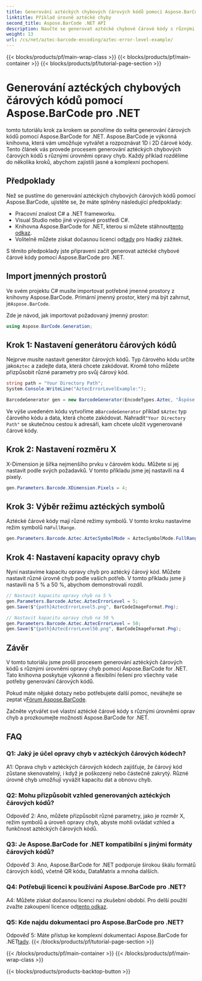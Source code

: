 ```yaml
---
title: Generování aztéckých chybových čárových kódů pomocí Aspose.BarCode pro .NET
linktitle: Příklad úrovně aztécké chyby
second_title: Aspose.BarCode .NET API
description: Naučte se generovat aztécké chybové čárové kódy s různými úrovněmi chyb pomocí Aspose.BarCode for .NET. Komplexní průvodce pro tvorbu čárových kódů.
weight: 13
url: /cs/net/aztec-barcode-encoding/aztec-error-level-example/
---
```


{{< blocks/products/pf/main-wrap-class >}}
{{< blocks/products/pf/main-container >}}
{{< blocks/products/pf/tutorial-page-section >}}

# Generování aztéckých chybových čárových kódů pomocí Aspose.BarCode pro .NET

tomto tutoriálu krok za krokem se ponoříme do světa generování čárových kódů pomocí Aspose.BarCode for .NET. Aspose.BarCode je výkonná knihovna, která vám umožňuje vytvářet a rozpoznávat 1D i 2D čárové kódy. Tento článek vás provede procesem generování aztéckých chybových čárových kódů s různými úrovněmi opravy chyb. Každý příklad rozdělíme do několika kroků, abychom zajistili jasné a komplexní pochopení.

## Předpoklady

Než se pustíme do generování aztéckých chybových čárových kódů pomocí Aspose.BarCode, ujistěte se, že máte splněny následující předpoklady:

- Pracovní znalost C# a .NET frameworku.
- Visual Studio nebo jiné vývojové prostředí C#.
-  Knihovna Aspose.BarCode for .NET, kterou si můžete stáhnout[tento odkaz](https://releases.aspose.com/barcode/net/).
-  Volitelně můžete získat dočasnou licenci od[tady](https://purchase.aspose.com/temporary-license/) pro hladký zážitek.

S těmito předpoklady jste připraveni začít generovat aztécké chybové čárové kódy pomocí Aspose.BarCode pro .NET.

## Import jmenných prostorů

Ve svém projektu C# musíte importovat potřebné jmenné prostory z knihovny Aspose.BarCode. Primární jmenný prostor, který má být zahrnut, je`Aspose.BarCode`.

Zde je návod, jak importovat požadovaný jmenný prostor:

```csharp
using Aspose.BarCode.Generation;
```

## Krok 1: Nastavení generátoru čárových kódů

 Nejprve musíte nastavit generátor čárových kódů. Typ čárového kódu určíte jako`Aztec` a zadejte data, která chcete zakódovat. Kromě toho můžete přizpůsobit různé parametry pro svůj čárový kód.

```csharp
string path = "Your Directory Path";
System.Console.WriteLine("AztecErrorLevelExample:");

BarcodeGenerator gen = new BarcodeGenerator(EncodeTypes.Aztec, "Åspóse.Barcóde© is a powerful library to generate & recognize 1D & 2D barcodes");
```

 Ve výše uvedeném kódu vytvoříme a`BarcodeGenerator` příklad s`Aztec` typ čárového kódu a data, která chcete zakódovat. Nahradit`"Your Directory Path"` se skutečnou cestou k adresáři, kam chcete uložit vygenerované čárové kódy.

## Krok 2: Nastavení rozměru X

X-Dimension je šířka nejmenšího prvku v čárovém kódu. Můžete si jej nastavit podle svých požadavků. V tomto příkladu jsme jej nastavili na 4 pixely.

```csharp
gen.Parameters.Barcode.XDimension.Pixels = 4;
```

## Krok 3: Výběr režimu aztéckých symbolů

 Aztécké čárové kódy mají různé režimy symbolů. V tomto kroku nastavíme režim symbolů na`FullRange`.

```csharp
gen.Parameters.Barcode.Aztec.AztecSymbolMode = AztecSymbolMode.FullRange;
```

## Krok 4: Nastavení kapacity opravy chyb

Nyní nastavíme kapacitu opravy chyb pro aztécký čárový kód. Můžete nastavit různé úrovně chyb podle vašich potřeb. V tomto příkladu jsme ji nastavili na 5 % a 50 %, abychom demonstrovali rozdíl.

```csharp
// Nastavit kapacitu opravy chyb na 5 %
gen.Parameters.Barcode.Aztec.AztecErrorLevel = 5;
gen.Save($"{path}AztecErrorLevel5.png", BarCodeImageFormat.Png);

// Nastavit kapacitu opravy chyb na 50 %
gen.Parameters.Barcode.Aztec.AztecErrorLevel = 50;
gen.Save($"{path}AztecErrorLevel50.png", BarCodeImageFormat.Png);
```

## Závěr

V tomto tutoriálu jsme prošli procesem generování aztéckých čárových kódů s různými úrovněmi opravy chyb pomocí Aspose.BarCode for .NET. Tato knihovna poskytuje výkonné a flexibilní řešení pro všechny vaše potřeby generování čárových kódů.

 Pokud máte nějaké dotazy nebo potřebujete další pomoc, neváhejte se zeptat v[Fórum Aspose.BarCode](https://forum.aspose.com/c/barcode/13).

Začněte vytvářet své vlastní aztécké čárové kódy s různými úrovněmi oprav chyb a prozkoumejte možnosti Aspose.BarCode for .NET.

## FAQ

### Q1: Jaký je účel opravy chyb v aztéckých čárových kódech?

A1: Oprava chyb v aztéckých čárových kódech zajišťuje, že čárový kód zůstane skenovatelný, i když je poškozený nebo částečně zakrytý. Různé úrovně chyb umožňují vyvážit kapacitu dat a obnovu chyb.

### Q2: Mohu přizpůsobit vzhled generovaných aztéckých čárových kódů?

Odpověď 2: Ano, můžete přizpůsobit různé parametry, jako je rozměr X, režim symbolů a úroveň opravy chyb, abyste mohli ovládat vzhled a funkčnost aztéckých čárových kódů.

### Q3: Je Aspose.BarCode for .NET kompatibilní s jinými formáty čárových kódů?

Odpověď 3: Ano, Aspose.BarCode for .NET podporuje širokou škálu formátů čárových kódů, včetně QR kódu, DataMatrix a mnoha dalších.

### Q4: Potřebuji licenci k používání Aspose.BarCode pro .NET?

 A4: Můžete získat dočasnou licenci na zkušební období. Pro delší použití zvažte zakoupení licence od[tento odkaz](https://purchase.aspose.com/buy).

### Q5: Kde najdu dokumentaci pro Aspose.BarCode pro .NET?

 Odpověď 5: Máte přístup ke komplexní dokumentaci Aspose.BarCode for .NET[tady](https://reference.aspose.com/barcode/net/).
{{< /blocks/products/pf/tutorial-page-section >}}

{{< /blocks/products/pf/main-container >}}
{{< /blocks/products/pf/main-wrap-class >}}

{{< blocks/products/products-backtop-button >}}
